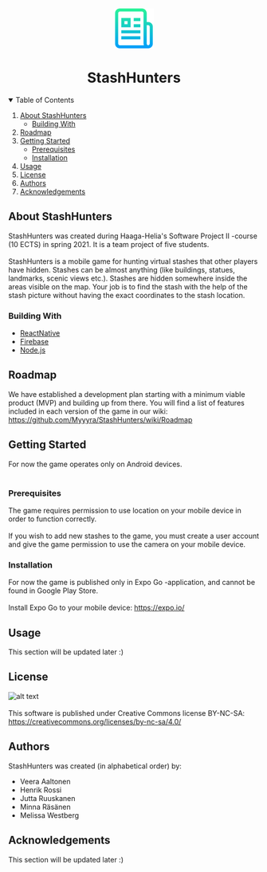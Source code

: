 <!-- PROJECT SHIELDS -->
<!--
*** I'm using markdown "reference style" links for readability.
*** Reference links are enclosed in brackets [ ] instead of parentheses ( ).
*** See the bottom of this document for the declaration of the reference variables
*** for contributors-url, forks-url, etc. This is an optional, concise syntax you may use.
*** https://www.markdownguide.org/basic-syntax/#reference-style-links
-->

<!-- PROJECT LOGO -->
<br />
<p align="center">
  <a href="https://github.com/Myyyra/StashHunters">
    <img src="images/logo.png" alt="Logo" width="80" height="80">
  </a>

  <h1 align="center">StashHunters</h1>

</p>



<!-- TABLE OF CONTENTS -->
<details open="open">
  <summary>Table of Contents</summary>
  <ol>
    <li>
      <a href="#about-the-project">About StashHunters</a>
      <ul>
        <li><a href="#building-with">Building With</a></li>
      </ul>
    </li>
    <li><a href="#roadmap">Roadmap</a></li>
    <li>
      <a href="#getting-started">Getting Started</a>
      <ul>
        <li><a href="#prerequisites">Prerequisites</a></li>
        <li><a href="#installation">Installation</a></li>
      </ul>
    </li>
    <li><a href="#usage">Usage</a></li>
    <li><a href="#license">License</a></li>
    <li><a href="#authors">Authors</a></li>
    <li><a href="#acknowledgements">Acknowledgements</a></li>
  </ol>
</details>



<!-- ABOUT THE PROJECT -->
## About StashHunters

StashHunters was created during Haaga-Helia's Software Project II -course (10 ECTS) in spring 2021. It is a team project of five students.
</br></br>
StashHunters is a mobile game for hunting virtual stashes that other players have hidden. Stashes can be almost anything (like buildings, statues, landmarks, scenic views etc.). Stashes are hidden somewhere inside the areas visible on the map. Your job is to find the stash with the help of the stash picture without having the exact coordinates to the stash location.


### Building With

* [ReactNative](https://reactnative.dev/)
* [Firebase](https://firebase.google.com)
* [Node.js](https://nodejs.org/en/)

<!-- ROADMAP -->
## Roadmap

We have established a development plan starting with a minimum viable product (MVP) and building up from there. You will find a list of features included in each version of the game in our wiki: https://github.com/Myyyra/StashHunters/wiki/Roadmap


<!-- GETTING STARTED -->
## Getting Started

For now the game operates only on Android devices.
</br></br>


### Prerequisites

The game requires permission to use location on your mobile device in order to function correctly.
</br></br>
If you wish to add new stashes to the game, you must create a user account and give the game permission to use the camera on your mobile device.

### Installation

For now the game is published only in Expo Go -application, and cannot be found in Google Play Store.
</br></br>
Install Expo Go to your mobile device: https://expo.io/

<!-- USAGE EXAMPLES -->
## Usage

This section will be updated later :)


<!-- LICENSE -->
## License

![alt text](https://github.com/Myyyra/StashHunters/tree/development/licence.png?raw=true)
</br></br>
This software is published under Creative Commons license BY-NC-SA: https://creativecommons.org/licenses/by-nc-sa/4.0/



<!-- AUTHORS -->
## Authors

StashHunters was created (in alphabetical order) by:
* Veera Aaltonen
* Henrik Rossi
* Jutta Ruuskanen
* Minna Räsänen
* Melissa Westberg



<!-- ACKNOWLEDGEMENTS -->
## Acknowledgements

This section will be updated later :)



